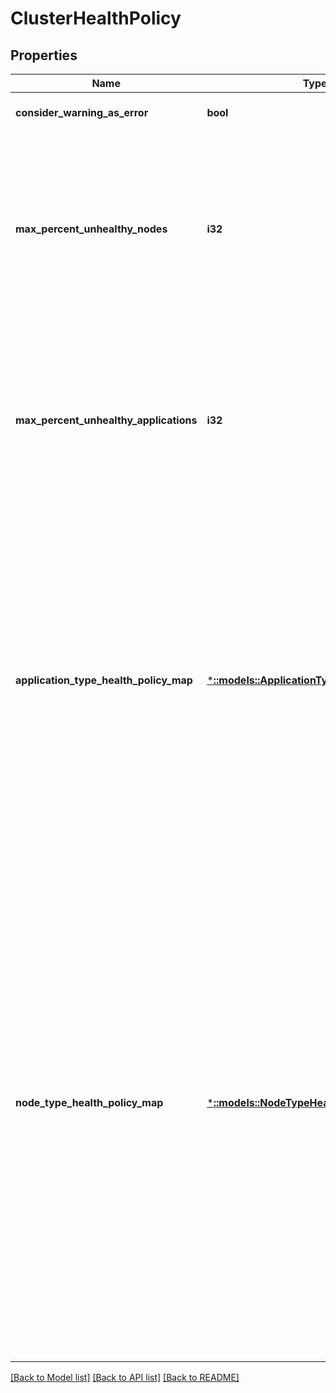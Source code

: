 # ClusterHealthPolicy

## Properties
Name | Type | Description | Notes
------------ | ------------- | ------------- | -------------
**consider_warning_as_error** | **bool** | Indicates whether warnings are treated with the same severity as errors. | [optional] [default to null]
**max_percent_unhealthy_nodes** | **i32** | The maximum allowed percentage of unhealthy nodes before reporting an error. For example, to allow 10% of nodes to be unhealthy, this value would be 10.  The percentage represents the maximum tolerated percentage of nodes that can be unhealthy before the cluster is considered in error. If the percentage is respected but there is at least one unhealthy node, the health is evaluated as Warning. The percentage is calculated by dividing the number of unhealthy nodes over the total number of nodes in the cluster. The computation rounds up to tolerate one failure on small numbers of nodes. Default percentage is zero.  In large clusters, some nodes will always be down or out for repairs, so this percentage should be configured to tolerate that. | [optional] [default to null]
**max_percent_unhealthy_applications** | **i32** | The maximum allowed percentage of unhealthy applications before reporting an error. For example, to allow 10% of applications to be unhealthy, this value would be 10.  The percentage represents the maximum tolerated percentage of applications that can be unhealthy before the cluster is considered in error. If the percentage is respected but there is at least one unhealthy application, the health is evaluated as Warning. This is calculated by dividing the number of unhealthy applications over the total number of application instances in the cluster, excluding applications of application types that are included in the ApplicationTypeHealthPolicyMap. The computation rounds up to tolerate one failure on small numbers of applications. Default percentage is zero. | [optional] [default to null]
**application_type_health_policy_map** | [***::models::ApplicationTypeHealthPolicyMap**](ApplicationTypeHealthPolicyMap.md) | Defines a map with max percentage unhealthy applications for specific application types. Each entry specifies as key the application type name and as value an integer that represents the MaxPercentUnhealthyApplications percentage used to evaluate the applications of the specified application type.  The application type health policy map can be used during cluster health evaluation to describe special application types. The application types included in the map are evaluated against the percentage specified in the map, and not with the global MaxPercentUnhealthyApplications defined in the cluster health policy. The applications of application types specified in the map are not counted against the global pool of applications. For example, if some applications of a type are critical, the cluster administrator can add an entry to the map for that application type and assign it a value of 0% (that is, do not tolerate any failures). All other applications can be evaluated with MaxPercentUnhealthyApplications set to 20% to tolerate some failures out of the thousands of application instances. The application type health policy map is used only if the cluster manifest enables application type health evaluation using the configuration entry for HealthManager/EnableApplicationTypeHealthEvaluation. | [optional] [default to null]
**node_type_health_policy_map** | [***::models::NodeTypeHealthPolicyMap**](NodeTypeHealthPolicyMap.md) | Defines a map with max percentage unhealthy nodes for specific node types. Each entry specifies as key the node type name and as value an integer that represents the MaxPercentUnhealthyNodes percentage used to evaluate the nodes of the specified node type.  The node type health policy map can be used during cluster health evaluation to describe special node types.  They are evaluated against the percentages associated with their node type name in the map.  Setting this has no impact on the global pool of nodes used for MaxPercentUnhealthyNodes.  The node type health policy map is used only if the cluster manifest enables node type health evaluation using the configuration entry for HealthManager/EnableNodeTypeHealthEvaluation.  For example, given a cluster with many nodes of different types, with important work hosted on node type \&quot;SpecialNodeType\&quot; that should not tolerate any nodes down.  You can specify global MaxPercentUnhealthyNodes to 20% to tolerate some failures for all nodes, but for the node type \&quot;SpecialNodeType\&quot;, set the MaxPercentUnhealthyNodes to 0 by  setting the value in the key value pair in NodeTypeHealthPolicyMapItem. The key is the node type name.  This way, as long as no nodes of type \&quot;SpecialNodeType\&quot; are in Error state,  even if some of the many nodes in the global pool are in Error state, but below the global unhealthy percentage, the cluster would be evaluated to Warning.  A Warning health state does not impact cluster upgrade or other monitoring triggered by Error health state.  But even one node of type SpecialNodeType in Error would make cluster unhealthy (in Error rather than Warning/Ok), which triggers rollback or pauses the cluster upgrade, depending on the upgrade configuration.   Conversely, setting the global MaxPercentUnhealthyNodes to 0, and setting SpecialNodeType&#39;s max percent unhealthy nodes to 100,  with one node of type SpecialNodeType in Error state would still put the cluster in an Error state, since the global restriction is more strict in this case. | [optional] [default to null]

[[Back to Model list]](../README.md#documentation-for-models) [[Back to API list]](../README.md#documentation-for-api-endpoints) [[Back to README]](../README.md)


